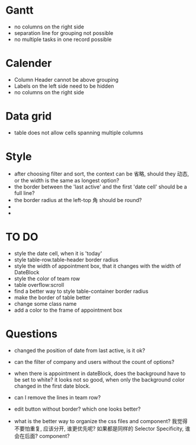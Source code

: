 # Gantt

- no columns on the right side
- separation line for grouping not possible
- no multiple tasks in one record possible

# Calender

- Column Header cannot be above grouping
- Labels on the left side need to be hidden
- no columns on the right side

# Data grid

- table does not allow cells spanning multiple columns

# Style

- after choosing filter and sort, the context can be 省略, should they 动态, or the width is the same as longest option?
- the border between the 'last active' and the first 'date cell' should be a full line?
- the border radius at the left-top 角 should be round?
-
-

# TO DO

- style the date cell, when it is 'today'
- style table-row.table-header border radius
- style the width of appointment box, that it changes with the width of DateBlock
- style the color of team row
- table overflow:scroll
- find a better way to style table-container border radius
- make the border of table better
- change some class name
- add a color to the frame of appointment box

# Questions

- changed the position of date from last active, is it ok?
- can the filter of company and users without the count of options?
- when there is appointment in dateBlock, does the background have to be set to white? it looks not so good, when only the background color changed in the first date block.
- can I remove the lines in team row?
- edit button without border? which one looks better?

- what is the better way to organize the css files and component? 我觉得不要怕重复, 应该分开, 谁更优先呢? 如果都是同样的 Selector Specificity, 谁会在后面? component?
